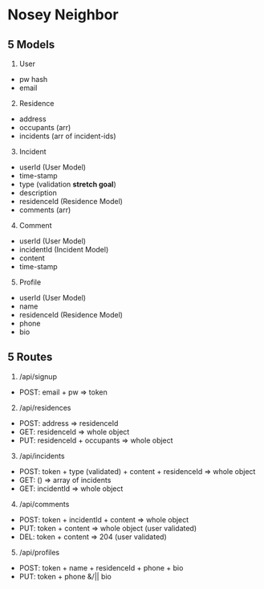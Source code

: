 # Nosey Neighbor

## 5 Models

1. User
  * pw hash
  * email
2. Residence
  * address
  * occupants (arr)
  * incidents (arr of incident-ids)
3. Incident
  * userId (User Model)
  * time-stamp
  * type (validation **stretch goal**)
  * description
  * residenceId (Residence Model)
  * comments (arr)
4. Comment
  * userId (User Model)
  * incidentId (Incident Model)
  * content
  * time-stamp
5. Profile
  * userId (User Model)
  * name
  * residenceId (Residence Model)
  * phone
  * bio

## 5 Routes

1. /api/signup
  * POST: email + pw => token
2. /api/residences
  * POST: address => residenceId
  * GET: residenceId => whole object
  * PUT: residenceId + occupants => whole object
3. /api/incidents
  * POST: token + type (validated) + content + residenceId => whole object
  * GET: () => array of incidents
  * GET: incidentId => whole object
4. /api/comments
  * POST: token + incidentId + content => whole object
  * PUT: token + content => whole object (user validated)
  * DEL: token + content => 204 (user validated)
5. /api/profiles
  * POST: token + name + residenceId + phone + bio
  * PUT: token + phone &/|| bio
